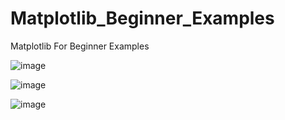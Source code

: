 # Matplotlib_Beginner_Examples
Matplotlib For Beginner Examples


![image](https://github.com/user-attachments/assets/a300b960-d0cb-4dd9-b7ab-63ca5382a36b)


![image](https://github.com/user-attachments/assets/9fe9f7a1-2980-417e-b5ac-2bc439d3cd7f)


![image](https://github.com/user-attachments/assets/e9ddcfca-d651-4fda-8d80-da9066041a1d)


